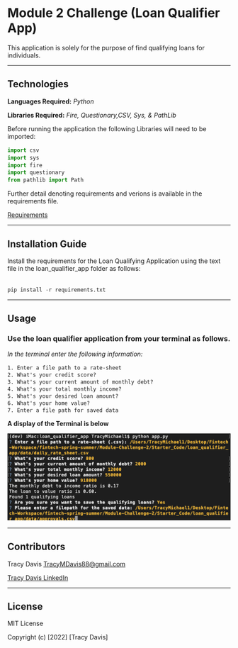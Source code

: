 # Module 2 Challenge (Loan Qualifier App)

This application is solely for the purpose of find qualifying loans for individuals.  

---

## Technologies


**Languages Required:** *Python*

**Libraries Required:** *Fire, Questionary,CSV, Sys, & PathLib*

Before running the application the following Libraries will need to be imported:

```python
import csv
import sys
import fire
import questionary
from pathlib import Path
```


Further detail denoting requirements and verions is available in the requirements file.

[Requirements](./Starter_Code/loan_qualifier_app/requirements.txt)


---

## Installation Guide


Install the requirements for the Loan Qualifying Application using the text file in the loan_qualifier_app folder as follows:


```python

pip install -r requirements.txt 

```


---

## Usage


### Use the loan qualifier application from your terminal as follows.

*In the terminal enter the following information:*

    1. Enter a file path to a rate-sheet
    2. What's your credit score?
    3. What's your current amount of monthly debt?
    4. What's your total monthly income?
    5. What's your desired loan amount?
    6. What's your home value?
    7. Enter a file path for saved data

**A display of the Terminal is below**

![LQA](Starter_Code/loan_qualifier_app/images/Loan_Qualifier_App.png)


---

## Contributors

Tracy Davis <TracyMDavis88@gmail.com>

[Tracy Davis LinkedIn](https://www.linkedin.com/in/tracy-davis-mba-ma-2940a232/)

---

## License

MIT License

Copyright (c) [2022] [Tracy Davis]
